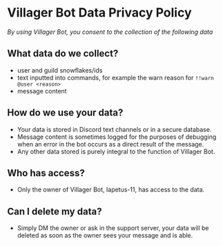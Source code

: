 # Villager Bot Data Privacy Policy
*By using Villager Bot, you consent to the collection of the following data*
## What data do we collect?
- user and guild snowflakes/ids
- text inputted into commands, for example the warn reason for `!!warn @user <reason>`
- message content
## How do we use your data?
- Your data is stored in Discord text channels or in a secure database.
- Message content is sometimes logged for the purposes of debugging when an error in the bot occurs as a direct result of the message.
- Any other data stored is purely integral to the function of Villager Bot.
## Who has access?
- Only the owner of Villager Bot, Iapetus-11, has access to the data.
## Can I delete my data?
- Simply DM the owner or ask in the support server, your data will be deleted as soon as the owner sees your message and is able.
